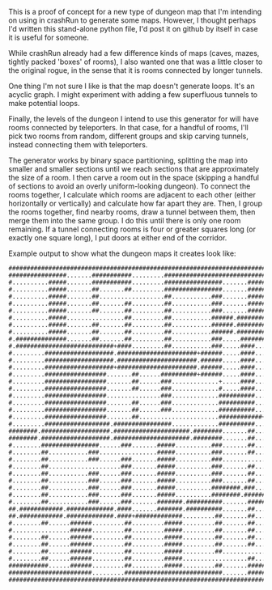 This is a proof of concept for a new type of dungeon map that I'm intending on using in crashRun to generate some maps. However, I thought perhaps I'd written this stand-alone python file, I'd post it on github by itself in case it is useful for someone.

While crashRun already had a few difference kinds of maps (caves, mazes, tightly packed 'boxes' of rooms), I also wanted one that was
a little closer to the original rogue, in the sense that it is rooms connected by longer tunnels.

One thing I'm not sure I like is that the map doesn't generate loops. It's an acyclic graph. I might experiment with adding a few
superfluous tunnels to make potential loops.

Finally, the levels of the dungeon I intend to use this generator for will have rooms connected by teleporters. In that case, 
for a handful of rooms, I'll pick two rooms from random, different groups and skip carving tunnels, instead connecting them 
with teleporters.

The generator works by binary space partitioning, splitting the map into smaller and smaller sections until we reach sections
that are approximately the size of a room. I then carve a room out in the space (skipping a handful of sections to avoid an
overly uniform-looking dungeon). To connect the rooms together, I calculate which rooms are adjacent to each other (either
horizontally or vertically) and calculate how far apart they are. Then, I group the rooms together, find nearby rooms, draw
a tunnel between them, then merge them into the same group. I do this until there is only one room remaining. If a tunnel connecting
rooms is four or greater squares long (or exactly one square long), I put doors at either end of the corridor.

Example output to show what the dungeon maps it creates look like:

```
##########################################################################################
################.......###########.........###############################################
#..........#####.......###########.........################.......########################
#..........#####.......##.......##.........################.......#####........###########
#..........#####.......##..................##...........###.......#####........###########
#..........#####.......##.......##.........##...........###.......#####........###########
#..........#####.......##.......##.........##...........###.......#####........###########
#..........#####................##.........##...........######.########........###########
#..........#####.......##.......##.........##...........######.########........###########
#..........#####.......##.......##.........##...........######.###########.###############
#.##############.......##.......##.........##...........###.....##########.###############
#.###########################+####.........##...........###.....####........##############
#.........###################.######################+######.....####........##..........##
#.........###################.######################.######.....####....................##
#.........###################+######################.######.....####........##..........##
#.........#################.......##......##########+######.....####........##..........##
#.........#################.......##......###.............+.....####........##..........##
#.........#################.......##......###.............#.....####........##..........##
#.........#################...............###.............##########........##..........##
#.........#################.......##......###.............##########........########.#####
#.........#################.......##......###.............##########........########.#####
#.........#################.......##......................############+#############.#####
#.........##################.################.............##########...........##......###
########.###################.#####################.########.......##...........##......###
########.###################.#####################.########.......##...........##......###
#........################......###.......#####..........###.......##...........##......###
#........##...........###................#####..........###.......##...........##......###
#........##...........###......###.......#####..........###....................##......###
#........##....................###.......#####..........###.......##...........##......###
#........##...........###......###.......#####..........###.......##...........###########
#........##...........###......###.......#####..........###.......##...........###########
#........##...........###......###.......#####..........########.###...........###########
#........##...........###......###.......#####..........########.#########################
#........##...........###......###.......#######.##########.......###############......###
##.############.#############.####.......#######.##########.......##..........###......###
##.############.#############.####+#############.........##.......##..........###......###
#........##......######.........##.........#####.........##.......##..........###......###
#................######.........##.........#####.........##.......##..........###......###
#........##......######.........##.........#####.........##.......##...................###
#........##......######.........##.........#####.........##.......##..........###......###
#........##......######.........##.........#####.........##...................###......###
#........##......######.........##.........#####..................##..........###......###
###########......######.........##.........#####.........##.......###############......###
#######################.........###########################.......########################
##########################################################################################
```
